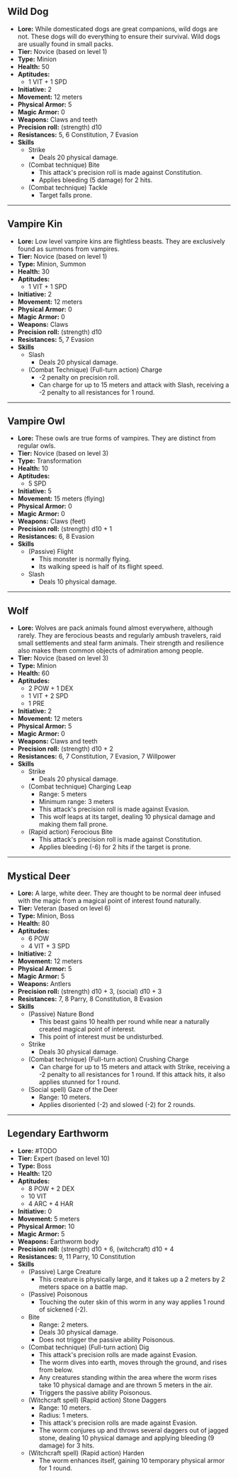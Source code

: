 ## Wild Dog
+ **Lore:** While domesticated dogs are great companions, wild dogs are not. These dogs will do everything to ensure their survival. Wild dogs are usually found in small packs.
+ **Tier:** Novice (based on level 1) 
+ **Type:** Minion
+ **Health:** 50
+ **Aptitudes:** 
	+ 1 VIT + 1 SPD
+ **Initiative:** 2
+ **Movement:** 12 meters
+ **Physical Armor:** 5
+ **Magic Armor:** 0
+ **Weapons:** Claws and teeth
+ **Precision roll:** (strength) d10
+ **Resistances:** 5, 6 Constitution, 7 Evasion
+ **Skills**
	+ Strike
		+ Deals 20 physical damage.
	+ (Combat technique) Bite
		+ This attack's precision roll is made against Constitution.
		+ Applies bleeding (5 damage) for 2 hits.
	+ (Combat technique) Tackle
		+ Target falls prone.

---
## Vampire Kin
+ **Lore:** Low level vampire kins are flightless beasts. They are exclusively found as summons from vampires.
+ **Tier:** Novice (based on level 1) 
+ **Type:** Minion, Summon
+ **Health:** 30
+ **Aptitudes:** 
	+ 1 VIT + 1 SPD
+ **Initiative:** 2
+ **Movement:** 12 meters
+ **Physical Armor:** 0
+ **Magic Armor:** 0
+ **Weapons:** Claws
+ **Precision roll:** (strength) d10
+ **Resistances:** 5, 7 Evasion
+ **Skills**
	+ Slash
		+ Deals 20 physical damage.
	+ (Combat Technique) (Full-turn action) Charge
		+ -2 penalty on precision roll.
		+ Can charge for up to 15 meters and attack with Slash, receiving a -2 penalty to all resistances for 1 round.

---
## Vampire Owl
+ **Lore:** These owls are true forms of vampires. They are distinct from regular owls.
+ **Tier:** Novice (based on level 3) 
+ **Type:** Transformation
+ **Health:** 10
+ **Aptitudes:** 
	+ 5 SPD
+ **Initiative:** 5
+ **Movement:** 15 meters (flying)
+ **Physical Armor:** 0
+ **Magic Armor:** 0
+ **Weapons:** Claws (feet)
+ **Precision roll:** (strength) d10 + 1
+ **Resistances:** 6, 8 Evasion
+ **Skills**
	+ (Passive) Flight
		+ This monster is normally flying.
		+ Its walking speed is half of its flight speed.
	+ Slash
		+ Deals 10 physical damage.

---
## Wolf
+ **Lore:** Wolves are pack animals found almost everywhere, although rarely. They are ferocious beasts and regularly ambush travelers, raid small settlements and steal farm animals. Their strength and resilience also makes them common objects of admiration among people.
+ **Tier:** Novice (based on level 3) 
+ **Type:** Minion
+ **Health:** 60
+ **Aptitudes:** 
	+ 2 POW + 1 DEX
	+ 1 VIT + 2 SPD 
	+ 1 PRE
+ **Initiative:** 2
+ **Movement:** 12 meters
+ **Physical Armor:** 5
+ **Magic Armor:** 0
+ **Weapons:** Claws and teeth
+ **Precision roll:** (strength) d10 + 2
+ **Resistances:** 6, 7 Constitution, 7 Evasion, 7 Willpower
+ **Skills**
	+ Strike
		+ Deals 20 physical damage.
	+ (Combat technique) Charging Leap
		+ Range: 5 meters
		+ Minimum range: 3 meters
		+ This attack's precision roll is made against Evasion.
		+ This wolf leaps at its target, dealing 10 physical damage and making them fall prone.
	+ (Rapid action) Ferocious Bite
		+ This attack's precision roll is made against Constitution.
		+ Applies bleeding (-6) for 2 hits if the target is prone.

---
## Mystical Deer
+ **Lore:** A large, white deer. They are thought to be normal deer infused with the magic from a magical point of interest found naturally.
+ **Tier:** Veteran (based on level 6) 
+ **Type:** Minion, Boss
+ **Health:** 80
+ **Aptitudes:** 
	+ 6 POW
	+ 4 VIT + 3 SPD
+ **Initiative:** 2
+ **Movement:** 12 meters
+ **Physical Armor:** 5
+ **Magic Armor:** 5
+ **Weapons:** Antlers
+ **Precision roll:** (strength) d10 + 3, (social) d10 + 3
+ **Resistances:** 7, 8 Parry, 8 Constitution, 8 Evasion
+ **Skills**
	+ (Passive) Nature Bond
		+ This beast gains 10 health per round while near a naturally created magical point of interest.
		+ This point of interest must be undisturbed.
	+ Strike
		+ Deals 30 physical damage.
	+ (Combat technique) (Full-turn action) Crushing Charge
		+ Can charge for up to 15 meters and attack with Strike, receiving a -2 penalty to all resistances for 1 round. If this attack hits, it also applies stunned for 1 round.
	+ (Social spell) Gaze of the Deer
		+ Range: 10 meters.
		+ Applies disoriented (-2) and slowed (-2) for 2 rounds.

---
## Legendary Earthworm
+ **Lore:** #TODO
+ **Tier:** Expert (based on level 10) 
+ **Type:** Boss
+ **Health:** 120
+ **Aptitudes:** 
	+ 8 POW + 2 DEX
	+ 10 VIT
	+ 4 ARC + 4 HAR
+ **Initiative:** 0
+ **Movement:** 5 meters
+ **Physical Armor:** 10
+ **Magic Armor:** 5
+ **Weapons:** Earthworm body
+ **Precision roll:** (strength) d10 + 6, (witchcraft) d10 + 4
+ **Resistances:** 9, 11 Parry, 10 Constitution
+ **Skills**
	+ (Passive) Large Creature
		+ This creature is physically large, and it takes up a 2 meters by 2 meters space on a battle map. 
	+ (Passive) Poisonous
		+ Touching the outer skin of this worm in any way applies 1 round of sickened (-2). 
	+ Bite
		+ Range: 2 meters. 
		+ Deals 30 physical damage.
		+ Does not trigger the passive ability Poisonous.
	+ (Combat technique) (Full-turn action) Dig
		+ This attack's precision rolls are made against Evasion.
		+ The worm dives into earth, moves through the ground, and rises from below. 
		+ Any creatures standing within the area where the worm rises take 10 physical damage and are thrown 5 meters in the air.
		+ Triggers the passive ability Poisonous.
	+ (Witchcraft spell) (Rapid action) Stone Daggers
		+ Range: 10 meters. 
		+ Radius: 1 meters. 
		+ This attack's precision rolls are made against Evasion.
		+ The worm conjures up and throws several daggers out of jagged stone, dealing 10 physical damage and applying bleeding (9 damage) for 3 hits.
	+ (Witchcraft spell) (Rapid action) Harden
		+ The worm enhances itself, gaining 10 temporary physical armor for 1 round. 